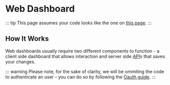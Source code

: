 # Web Dashboard

::: tip
This page assumes your code looks like the one on [this page](/command-handling/).
:::
## How It Works

Web dashboards usually require two different components to function - a client side dashboard that allows interaction and server side [API](https://wikipedia.org/wiki/Application_programming_interface)s that saves your changes.

::: warning
Please note, for the sake of clarity, we will be ommiting the code to authenticate an user - you can do so by following the [Oauth guide](https://discordjs.guide/oauth2/).
:::
